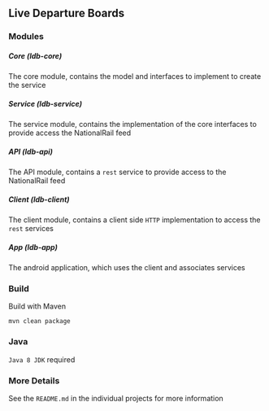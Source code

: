 ## Live Departure Boards

### Modules

##### Core (ldb-core)

The core module, contains the model and interfaces to implement to create the service

##### Service (ldb-service)

The service module, contains the implementation of the core interfaces to provide access the NationalRail feed

##### API (ldb-api)

The API module, contains a `rest` service to provide access to the NationalRail feed

##### Client (ldb-client)

The client module, contains a client side `HTTP` implementation to access the `rest` services

##### App (ldb-app)

The android application, which uses the client and associates services

### Build

Build with Maven

    mvn clean package

### Java

`Java 8 JDK` required

### More Details

See the `README.md` in the individual projects for more information
